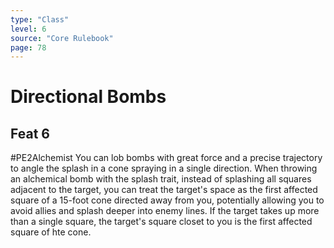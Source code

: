 ```yaml
---
type: "Class"
level: 6
source: "Core Rulebook"
page: 78
---
```

# Directional Bombs
## Feat 6
#PE2Alchemist
You can lob bombs with great force and a precise trajectory to angle the splash in a cone spraying in a single direction. When throwing an alchemical bomb with the splash trait, instead of splashing all squares adjacent to the target, you can treat the target's space as the first affected square of a 15-foot cone directed away from you, potentially allowing you to avoid allies and splash deeper into enemy lines. If the target takes up more than a single square, the target's square closet to you is the first affected square of hte cone.